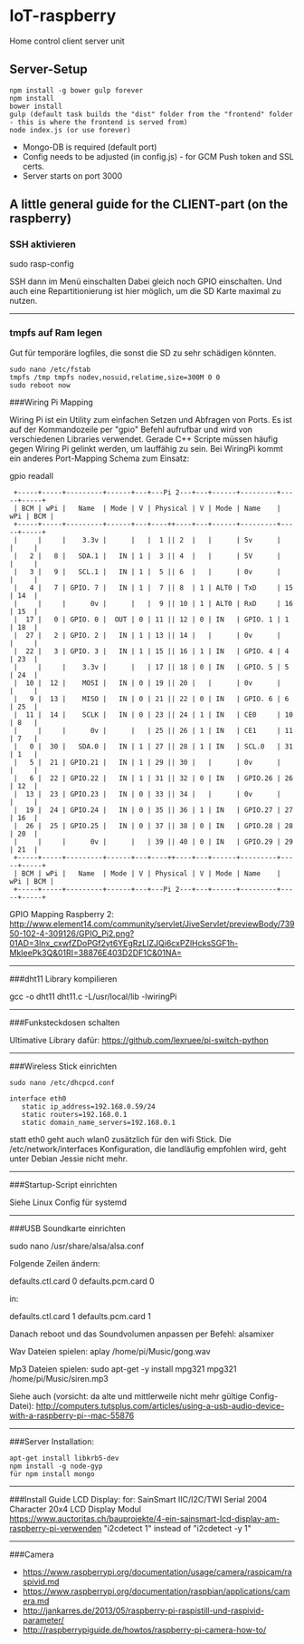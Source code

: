 # IoT-raspberry
Home control client server unit

## Server-Setup

```
npm install -g bower gulp forever
npm install
bower install
gulp (default task builds the "dist" folder from the "frontend" folder - this is where the frontend is served from)
node index.js (or use forever)
```

* Mongo-DB is required (default port)
* Config needs to be adjusted (in config.js) - for GCM Push token and SSL certs.
* Server starts on port 3000

## A little general guide for the CLIENT-part (on the raspberry)

### SSH aktivieren

sudo rasp-config

SSH dann im Menü einschalten
Dabei gleich noch GPIO einschalten.
Und auch eine Repartitionierung ist hier möglich, um die SD Karte maximal zu nutzen.

---

### tmpfs auf Ram legen

Gut für temporäre logfiles, die sonst die SD zu sehr schädigen könnten.

```
sudo nano /etc/fstab
tmpfs /tmp tmpfs nodev,nosuid,relatime,size=300M 0 0
sudo reboot now
```

###Wiring Pi Mapping

Wiring Pi ist ein Utility zum einfachen Setzen und Abfragen von Ports. Es ist
auf der Kommandozeile per "gpio" Befehl aufrufbar und wird von verschiedenen
Libraries verwendet. Gerade C++ Scripte müssen häufig gegen Wiring Pi gelinkt
werden, um lauffähig zu sein. Bei WiringPi kommt ein anderes Port-Mapping
Schema zum Einsatz:

gpio readall

```
 +-----+-----+---------+------+---+---Pi 2---+---+------+---------+-----+-----+
 | BCM | wPi |   Name  | Mode | V | Physical | V | Mode | Name    | wPi | BCM |
 +-----+-----+---------+------+---+----++----+---+------+---------+-----+-----+
 |     |     |    3.3v |      |   |  1 || 2  |   |      | 5v      |     |     |
 |   2 |   8 |   SDA.1 |   IN | 1 |  3 || 4  |   |      | 5V      |     |     |
 |   3 |   9 |   SCL.1 |   IN | 1 |  5 || 6  |   |      | 0v      |     |     |
 |   4 |   7 | GPIO. 7 |   IN | 1 |  7 || 8  | 1 | ALT0 | TxD     | 15  | 14  |
 |     |     |      0v |      |   |  9 || 10 | 1 | ALT0 | RxD     | 16  | 15  |
 |  17 |   0 | GPIO. 0 |  OUT | 0 | 11 || 12 | 0 | IN   | GPIO. 1 | 1   | 18  |
 |  27 |   2 | GPIO. 2 |   IN | 1 | 13 || 14 |   |      | 0v      |     |     |
 |  22 |   3 | GPIO. 3 |   IN | 1 | 15 || 16 | 1 | IN   | GPIO. 4 | 4   | 23  |
 |     |     |    3.3v |      |   | 17 || 18 | 0 | IN   | GPIO. 5 | 5   | 24  |
 |  10 |  12 |    MOSI |   IN | 0 | 19 || 20 |   |      | 0v      |     |     |
 |   9 |  13 |    MISO |   IN | 0 | 21 || 22 | 0 | IN   | GPIO. 6 | 6   | 25  |
 |  11 |  14 |    SCLK |   IN | 0 | 23 || 24 | 1 | IN   | CE0     | 10  | 8   |
 |     |     |      0v |      |   | 25 || 26 | 1 | IN   | CE1     | 11  | 7   |
 |   0 |  30 |   SDA.0 |   IN | 1 | 27 || 28 | 1 | IN   | SCL.0   | 31  | 1   |
 |   5 |  21 | GPIO.21 |   IN | 1 | 29 || 30 |   |      | 0v      |     |     |
 |   6 |  22 | GPIO.22 |   IN | 1 | 31 || 32 | 0 | IN   | GPIO.26 | 26  | 12  |
 |  13 |  23 | GPIO.23 |   IN | 0 | 33 || 34 |   |      | 0v      |     |     |
 |  19 |  24 | GPIO.24 |   IN | 0 | 35 || 36 | 1 | IN   | GPIO.27 | 27  | 16  |
 |  26 |  25 | GPIO.25 |   IN | 0 | 37 || 38 | 0 | IN   | GPIO.28 | 28  | 20  |
 |     |     |      0v |      |   | 39 || 40 | 0 | IN   | GPIO.29 | 29  | 21  |
 +-----+-----+---------+------+---+----++----+---+------+---------+-----+-----+
 | BCM | wPi |   Name  | Mode | V | Physical | V | Mode | Name    | wPi | BCM |
 +-----+-----+---------+------+---+---Pi 2---+---+------+---------+-----+-----+
 ```

GPIO Mapping Raspberry 2: http://www.element14.com/community/servlet/JiveServlet/previewBody/73950-102-4-309126/GPIO_Pi2.png?01AD=3lnx_cxwfZDoPGf2yt6YEgRzLIZJQi6cxPZlHcksSGF1h-MkIeePk3Q&01RI=38876E403D2DF1C&01NA=
 
---

###dht11 Library kompilieren

gcc -o dht11 dht11.c -L/usr/local/lib -lwiringPi

---

###Funksteckdosen schalten

Ultimative Library dafür: https://github.com/lexruee/pi-switch-python

---

###Wireless Stick einrichten

```
sudo nano /etc/dhcpcd.conf

interface eth0
   static ip_address=192.168.0.59/24
   static routers=192.168.0.1
   static domain_name_servers=192.168.0.1
```

statt eth0 geht auch wlan0 zusätzlich für den wifi Stick. Die /etc/network/interfaces
Konfiguration, die landläufig empfohlen wird, geht unter Debian Jessie nicht mehr.

---

###Startup-Script einrichten

Siehe Linux Config für systemd

---

###USB Soundkarte einrichten

sudo nano /usr/share/alsa/alsa.conf

Folgende Zeilen ändern:

defaults.ctl.card 0
defaults.pcm.card 0

in:

defaults.ctl.card 1
defaults.pcm.card 1

Danach reboot und das Soundvolumen anpassen per Befehl: alsamixer

Wav Dateien spielen:
aplay /home/pi/Music/gong.wav

Mp3 Dateien spielen:
sudo apt-get -y install mpg321
mpg321 /home/pi/Music/siren.mp3

Siehe auch (vorsicht: da alte und mittlerweile nicht mehr gültige Config-Datei):
http://computers.tutsplus.com/articles/using-a-usb-audio-device-with-a-raspberry-pi--mac-55876

---

###Server Installation:

	apt-get install libkrb5-dev
	npm install -g node-gyp 
	für npm install mongo

---

###Install Guide LCD Display:
	for: SainSmart IIC/I2C/TWI Serial 2004 Character 20x4 LCD Display Modul 
	https://www.auctoritas.ch/bauprojekte/4-ein-sainsmart-lcd-display-am-raspberry-pi-verwenden
	"i2cdetect 1" instead of "i2cdetect -y 1"
	
---

###Camera

* https://www.raspberrypi.org/documentation/usage/camera/raspicam/raspivid.md
* https://www.raspberrypi.org/documentation/raspbian/applications/camera.md
* http://jankarres.de/2013/05/raspberry-pi-raspistill-und-raspivid-parameter/
* http://raspberrypiguide.de/howtos/raspberry-pi-camera-how-to/